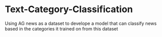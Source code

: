# Text-Category-Classification
Using AG news as a dataset to develope a model that can classify news based in the categories it trained on from this dataset
